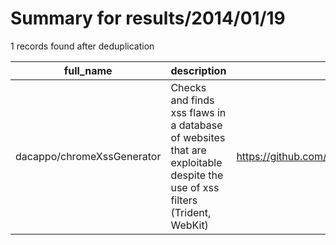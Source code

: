 
# Summary for results/2014/01/19
    
1 records found after deduplication

| full_name | description | html_url | matched_list | matched_count | pushed_at | size | stargazers_count | language | forks_count |
|----------------------------|----------------------------------------------------------------------------------------------------------------------------|-----------------------------------------------|----------------|-----------------|---------------------------|--------|--------------------|------------|---------------|
| dacappo/chromeXssGenerator | Checks and finds xss flaws in a database of websites that are exploitable despite the use of xss filters (Trident, WebKit) | https://github.com/dacappo/chromeXssGenerator | ['exploit'] | 1 | 2014-01-19 13:51:01+00:00 | 6476 | 0 | Java | 0 |

